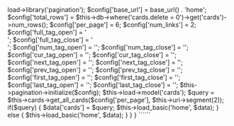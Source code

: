 
<?php if ( ! defined('BASEPATH')) exit('No direct script access allowed');

class Home extends MY_Controller {

	function __construct() {
  	parent::__construct();
  }

	public function index() {
		$data = array();
		$data['page_title'] = "Home Page";
		$this->load->library('pagination');
		$config['base_url'] = base_url() . 'home';
		$config['total_rows'] = $this->db->where('cards.delete = 0')->get('cards')->num_rows();
		$config['per_page'] = 6;
		$config['num_links'] = 2;

		$config['full_tag_open']   = '<div class="pagination text-center">';
		$config['full_tag_close']  = '</div>';
		$config['num_tag_open']    = '<span class="btn">';
		$config['num_tag_close']   = '</span>';
		$config['cur_tag_open']    = '<span class="btn btn-raised btn-primary">';
		$config['cur_tag_close']   = '</span>';
		$config['next_tag_open'] 	 = '<span class="hide">';
		$config['next_tag_close']  = '</span>';
		$config['prev_tag_open']	 = '<span class="hide">';
		$config['prev_tag_close']  = '</span>';
		$config['first_tag_open']  = '<span>';
		$config['first_tag_close'] = '</span>';
		$config['last_tag_open']   = '<span>';
		$config['last_tag_close']  = '</span>';

		$this->pagination->initialize($config);
		$this->load->model('cards');
    $query = $this->cards->get_all_cards($config['per_page'], $this->uri->segment(2));
    if($query) {
      $data['cards'] = $query;
			$this->load_basic('home', $data);
    } else {
			$this->load_basic('home', $data);
		}
	}
}
``````
